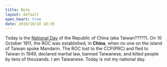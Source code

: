 ```yaml
---
title: Note
layout: default
open_heart: true
date: 2019/10/10 18:39
---
```


Today is the [National Day](https://en.wikipedia.org/wiki/National_Day_of_the_Republic_of_China) of the Republic of China (aka Taiwan?????). On 10 October 1911, the ROC was established, in **China**, when no one on the island of Taiwan spoke Mandarin. The ROC lost to the CCP(PRC) and fled to Taiwan in 1949, declared martial law, banned Taiwanese, and killed people by tens of thousands. I am Taiwanese. Today is not my national day.
